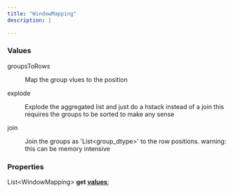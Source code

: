 ```yaml
---
title: "WindowMapping"
description: |

---
```



### Values

<dl>
<dt><span class="dart-code">groupsToRows</span></dt>
<dd>
  
 Map the group vlues to the position
</dd>
<dt><span class="dart-code">explode</span></dt>
<dd>
  
 Explode the aggregated list and just do a hstack instead of a join
 this requires the groups to be sorted to make any sense
</dd>
<dt><span class="dart-code">join</span></dt>
<dd>
  
 Join the groups as 'List<group_dtype>' to the row positions.
 warning: this can be memory intensive
</dd>
</dl>


### Properties
<dl>
<dt>

<span class="dart-code">List&lt;WindowMapping&gt; <strong>get [values](values)</strong>;</span>
</dt>
</dl>
